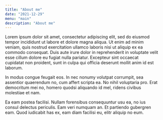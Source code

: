 ```yaml
---
title: "About me"
date: "2021-12-29"
menu: "main"
description: "About me"
---
```


Lorem ipsum dolor sit amet, consectetur adipiscing elit, sed do
eiusmod tempor incididunt ut labore et dolore magna aliqua. Ut enim ad
minim veniam, quis nostrud exercitation ullamco laboris nisi ut
aliquip ex ea commodo consequat. Duis aute irure dolor in
reprehenderit in voluptate velit esse cillum dolore eu fugiat nulla
pariatur. Excepteur sint occaecat cupidatat non proident, sunt in
culpa qui officia deserunt mollit anim id est laborum.

In modus congue feugait eos. In nec nonumy volutpat corrumpit, sea
assentior quaerendum no, cum affert scripta ea. No nihil voluptaria
pro. Erat democritum mei no, homero quodsi aliquando id mel, ridens
civibus molestiae et nam.

Ea eam postea facilisi. Nullam forensibus consequuntur usu ea, no ius
consul delectus periculis. Eam veri numquam an. Et partiendo gubergren
eam. Quod iudicabit has ex, eam diam facilisi eu, elitr aliquip no
eum.
